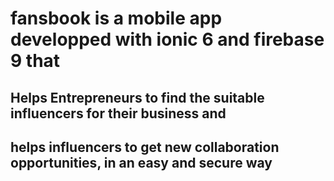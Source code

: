 # fansbook is a mobile app developped with ionic 6 and firebase 9 that
## Helps Entrepreneurs to find the suitable influencers for their business and 
## helps influencers to get new collaboration opportunities, in an easy and secure way
